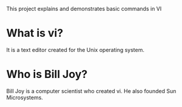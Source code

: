 This project explains and demonstrates basic commands in VI

# What is vi?

It is a text editor created for the Unix operating system. 

# Who is Bill Joy?

Bill Joy is a computer scientist who created vi. He also founded Sun Microsystems. 

